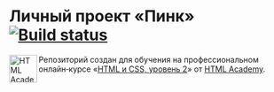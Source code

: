 # Личный проект «Пинк» [![Build status][travis-image]][travis-url]

<a href="https://htmlacademy.ru/intensive/adaptive"><img align="left" width="50" height="50" alt="HTML Academy" src="https://up.htmlacademy.ru/static/img/intensive/adaptive/logo-for-github-2.png"></a>

Репозиторий создан для обучения на профессиональном онлайн‑курсе «[HTML и CSS, уровень 2](https://htmlacademy.ru/intensive/adaptive)» от [HTML Academy](https://htmlacademy.ru).

[travis-image]: https://travis-ci.com/htmlacademy-adaptive/1186109-pink-20.svg?branch=master
[travis-url]: https://travis-ci.com/htmlacademy-adaptive/1186109-pink-20
[dependency-image]: https://david-dm.org/htmlacademy-adaptive/1186109-pink-20/dev-status.svg?style=flat-square
[dependency-url]: https://david-dm.org/htmlacademy-adaptive/1186109-pink-20?type=dev
